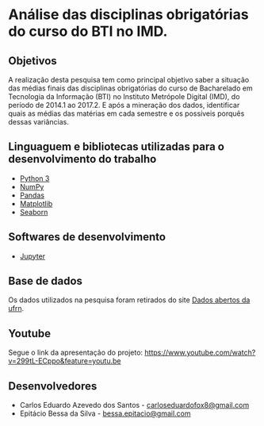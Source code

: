 # Análise das disciplinas obrigatórias do curso do BTI no IMD.

## Objetivos
A realização desta pesquisa tem como principal objetivo saber a situação das médias finais das disciplinas obrigatórias do curso de Bacharelado em Tecnologia da Informação (BTI) no Instituto Metrópole Digital (IMD), do período de 2014.1 ao 2017.2. E após a mineração dos dados, identificar quais as médias das matérias em cada semestre e os possíveis porquês dessas variâncias.

## Linguaguem e bibliotecas utilizadas para o desenvolvimento do trabalho
  * [Python 3](https://www.python.org/download/releases/3.0/)  
  * [NumPy](https://www.scipy.org/scipylib/download.html)
  * [Pandas](https://pandas.pydata.org/)
  * [Matplotlib](https://matplotlib.org/)
  * [Seaborn](https://seaborn.pydata.org/)
  
## Softwares de desenvolvimento
  * [Jupyter](http://jupyter.org/)

## Base de dados
  Os dados utilizados na pesquisa foram retirados do site [Dados abertos da ufrn](http://dados.ufrn.br/).

## Youtube
  Segue o link da apresentação do projeto: https://www.youtube.com/watch?v=299tL-ECppo&feature=youtu.be

## Desenvolvedores
  * Carlos Eduardo Azevedo dos Santos - carloseduardofox8@gmail.com 
  * Epitácio Bessa da Silva - bessa.epitacio@gmail.com
  


